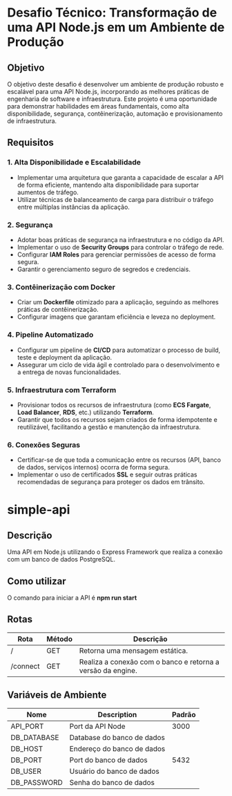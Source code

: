 # Desafio Técnico: Transformação de uma API Node.js em um Ambiente de Produção

## Objetivo

O objetivo deste desafio é desenvolver um ambiente de produção robusto e escalável para uma API Node.js, incorporando as melhores práticas de engenharia de software e infraestrutura. Este projeto é uma oportunidade para demonstrar habilidades em áreas fundamentais, como alta disponibilidade, segurança, contêinerização, automação e provisionamento de infraestrutura.

## Requisitos

### 1. Alta Disponibilidade e Escalabilidade
- Implementar uma arquitetura que garanta a capacidade de escalar a API de forma eficiente, mantendo alta disponibilidade para suportar aumentos de tráfego.
- Utilizar técnicas de balanceamento de carga para distribuir o tráfego entre múltiplas instâncias da aplicação.

### 2. Segurança
- Adotar boas práticas de segurança na infraestrutura e no código da API.
- Implementar o uso de **Security Groups** para controlar o tráfego de rede.
- Configurar **IAM Roles** para gerenciar permissões de acesso de forma segura.
- Garantir o gerenciamento seguro de segredos e credenciais.

### 3. Contêinerização com Docker
- Criar um **Dockerfile** otimizado para a aplicação, seguindo as melhores práticas de contêinerização.
- Configurar imagens que garantam eficiência e leveza no deployment.

### 4. Pipeline Automatizado
- Configurar um pipeline de **CI/CD** para automatizar o processo de build, teste e deployment da aplicação.
- Assegurar um ciclo de vida ágil e controlado para o desenvolvimento e a entrega de novas funcionalidades.

### 5. Infraestrutura com Terraform
- Provisionar todos os recursos de infraestrutura (como **ECS Fargate**, **Load Balancer**, **RDS**, etc.) utilizando **Terraform**.
- Garantir que todos os recursos sejam criados de forma idempotente e reutilizável, facilitando a gestão e manutenção da infraestrutura.

### 6. Conexões Seguras
- Certificar-se de que toda a comunicação entre os recursos (API, banco de dados, serviços internos) ocorra de forma segura.
- Implementar o uso de certificados **SSL** e seguir outras práticas recomendadas de segurança para proteger os dados em trânsito.


# simple-api

## Descrição
Uma API em Node.js utilizando o Express Framework que realiza a conexão com um banco de dados PostgreSQL.

## Como utilizar
O comando para iniciar a API é **npm run start**

## Rotas
| Rota | Método | Descrição |
| --- | --- | --- |
/ | GET | Retorna uma mensagem estática.
/connect | GET | Realiza a conexão com o banco e retorna a versão da engine.


## Variáveis de Ambiente
| Nome | Description  | Padrão |
| --- |  --- |  --- |
API_PORT | Port da API Node | 3000
DB_DATABASE | Database do banco de dados | 
DB_HOST | Endereço do banco de dados | 
DB_PORT | Port do banco de dados | 5432
DB_USER | Usuário do banco de dados | 
DB_PASSWORD | Senha do banco de dados | 